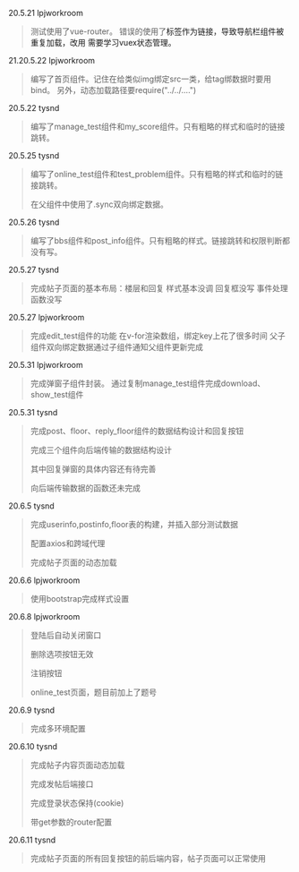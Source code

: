 20.5.21 lpjworkroom
>测试使用了vue-router。
>错误的使用了<a>标签作为链接，导致导航栏组件被重复加载，改用<router-link :to="">
>需要学习vuex状态管理。

21.20.5.22 lpjworkroom
>编写了首页组件。记住在给类似img绑定src一类，给tag绑数据时要用bind。
>另外，动态加载路径要require("../../....")

20.5.22 tysnd

>编写了manage_test组件和my_score组件。只有粗略的样式和临时的链接跳转。

20.5.25 tysnd

> 编写了online_test组件和test_problem组件。只有粗略的样式和临时的链接跳转。
>
> 在父组件中使用了.sync双向绑定数据。
>

20.5.26 tysnd

>编写了bbs组件和post_info组件。只有粗略的样式。链接跳转和权限判断都没有写。



20.5.27 tysnd

>完成帖子页面的基本布局：楼层和回复
样式基本没调
回复框没写
事件处理函数没写

20.5.27 lpjworkroom

>完成edit_test组件的功能
在v-for渲染数组，绑定key上花了很多时间
父子组件双向绑定数据通过子组件通知父组件更新完成

20.5.31 lpjworkroom

>完成弹窗子组件封装。
>通过复制manage_test组件完成download、show_test组件

20.5.31 tysnd

>完成post、floor、reply_floor组件的数据结构设计和回复按钮
>
>完成三个组件向后端传输的数据结构设计
>
>其中回复弹窗的具体内容还有待完善
>
>向后端传输数据的函数还未完成

20.6.5 tysnd

>完成userinfo,postinfo,floor表的构建，并插入部分测试数据
>
>配置axios和跨域代理
>
>完成帖子页面的动态加载

20.6.6 lpjworkroom

>使用bootstrap完成样式设置

20.6.8 lpjworkroom

>登陆后自动关闭窗口
>
>删除选项按钮无效
>
>注销按钮
>
>online_test页面，题目前加上了题号

20.6.9 tysnd

>完成多环境配置

20.6.10 tysnd

>完成帖子内容页面动态加载
>
>完成发帖后端接口
>
>完成登录状态保持(cookie)
>
>带get参数的router配置

20.6.11 tysnd

>完成帖子页面的所有回复按钮的前后端内容，帖子页面可以正常使用